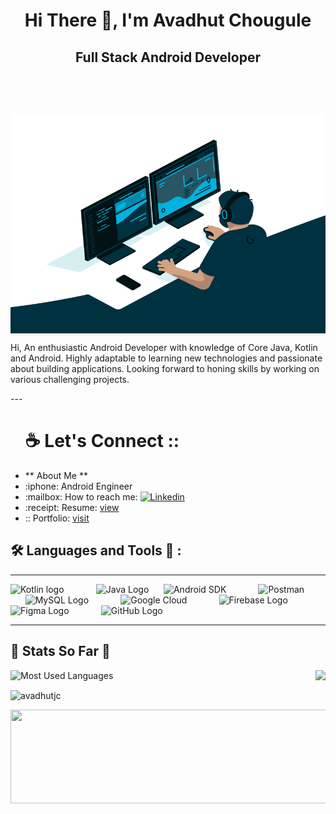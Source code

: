 <h1 <b align="center">Hi There 👋, I'm Avadhut Chougule </b> </h1>
<h2 <b align="center" > Full Stack Android Developer </b> </h2>

</a>

</a>

<p><a target="_blank" rel="noopener noreferrer" href="https://camo.githubusercontent.com/46b87402481e58a98efeca5ca5b0f447133867e09a99673d6217da634cf9bee5/68747470733a2f2f76697369746f722d62616467652e676c697463682e6d652f62616467653f706167655f69643d6c7563696665726e6970756e32322e6c7563696665726e6970756e3232"><img src="https://camo.githubusercontent.com/46b87402481e58a98efeca5ca5b0f447133867e09a99673d6217da634cf9bee5/68747470733a2f2f76697369746f722d62616467652e676c697463682e6d652f62616467653f706167655f69643d6c7563696665726e6970756e32322e6c7563696665726e6970756e3232" alt="" data-canonical-src="https://visitor-badge.glitch.me/badge?page_id=lucifernipun22.lucifernipun22" style="max-width: 100%;"></a></p>
<br>

 <p><a target="_blank" rel="noopener noreferrer" href="https://github.com/lucifernipun22/lucifernipun22/blob/main/code.gif?raw=true"><img align="center" alt="GIF" src="https://github.com/lucifernipun22/lucifernipun22/raw/main/code.gif?raw=true" width="1000" height="350" style="max-width: 100%;"></a>
</p>


<p>Hi, An enthusiastic Android Developer with knowledge of Core
Java, Kotlin and Android. Highly adaptable to learning new technologies and
passionate about building applications. Looking forward to honing skills by working on
various challenging projects.</p>
---
<ul>
 
<h1 align="left">☕ Let's Connect :: </h1>
<p align="center">
 
<li> ** About Me ** </li>
 
<li>:iphone: Android Engineer </li>
<li><g-emoji class="g-emoji" alias="mailbox" fallback-src="https://github.githubassets.com/images/icons/emoji/unicode/1f4eb.png">:mailbox:</g-emoji> How to reach me:
 <a href="https://www.linkedin.com/in/avadhutjc/" rel="nofollow"><img src="https://cdn.worldvectorlogo.com/logos/linkedin-icon-2.svg" alt="Linkedin" width="13" height="13"/></a></li>
 <li>:receipt: Resume: <a href="https://drive.google.com/file/d/1Tp_3iQjSuTglmQjjDKUpLNUjxsxHB0Az/view?usp=sharing">view</a></li>
  
  <li>:: Portfolio: <a href="https://avadhutjc.dorik.io/">visit</a></li>
 
<!--  
<li>:: Play Store: <a href="https://play.google.com/store/apps/details?id=com.ramotion.showroom"></a></li>
<img src="https://raw.githubusercontent.com/Ramotion/react-native-circle-menu/master/google_play@2x.png" width="60" height="13">
 view</> -->
 
</ul>

<h2 align="left">🛠 Languages and Tools 🧰 :</h2>

---

<img src="https://cdn.worldvectorlogo.com/logos/kotlin-1.svg" alt="Kotlin logo" width="43" height="43"/> &nbsp;&nbsp;&nbsp;&nbsp;&nbsp; &nbsp;&nbsp;&nbsp;&nbsp;&nbsp;
<img src="https://cdn4.iconfinder.com/data/icons/logos-and-brands/512/181_Java_logo_logos-512.png" alt="Java Logo" width="50" height="50"/>&nbsp;&nbsp;&nbsp;&nbsp;&nbsp; 
<img src="https://cdn1.iconfinder.com/data/icons/logotypes/32/android-512.png" alt="Android SDK" width="50" height="50"/> &nbsp;&nbsp;&nbsp;&nbsp;&nbsp; &nbsp;&nbsp;&nbsp;&nbsp;&nbsp;
<img src="https://cdn.worldvectorlogo.com/logos/postman.svg" alt="Postman" width="50" height="50"/> &nbsp;&nbsp;&nbsp;&nbsp;&nbsp;  &nbsp;&nbsp;&nbsp;&nbsp;&nbsp;
<img src="https://cdn.worldvectorlogo.com/logos/mysql-6.svg" alt="MySQL Logo" width="50" height="50"/> &nbsp;&nbsp;&nbsp;&nbsp;&nbsp; &nbsp;&nbsp;&nbsp;&nbsp;&nbsp;
<img src="https://www.vectorlogo.zone/logos/google_cloud/google_cloud-icon.svg" alt="Google Cloud" width="50" height="50"/> &nbsp;&nbsp;&nbsp;&nbsp;&nbsp; &nbsp;&nbsp;&nbsp;&nbsp;&nbsp;
<img src="https://cdn.worldvectorlogo.com/logos/firebase-1.svg" alt="Firebase Logo" width="50" height="50"/>  &nbsp;&nbsp;&nbsp;&nbsp;&nbsp; 
&nbsp;&nbsp;&nbsp;&nbsp;&nbsp;
<img src="https://cdn.worldvectorlogo.com/logos/figma-1.svg" alt="Figma Logo" width="50" height="50"/> &nbsp;&nbsp;&nbsp;&nbsp;&nbsp;
&nbsp;&nbsp;&nbsp;&nbsp;&nbsp;
<img src="https://cdn.worldvectorlogo.com/logos/git-icon.svg" alt="GitHub Logo" width="50" height="50"/> &nbsp;&nbsp;&nbsp;&nbsp;&nbsp;

---
<h2 align="left">👷 Stats So Far 👷 </h2>

<img src="https://github-readme-stats.vercel.app/api?username=avadhutjc&show_icons=true&theme=chartreuse-dark" align="right"/>

![Most Used Languages](https://github-readme-stats.vercel.app/api/top-langs/?username=avadhutjc&theme=chartreuse-dark)


<img src="https://github-readme-streak-stats.herokuapp.com/?user=avadhutjc&" alt="avadhutjc" align="center" width="1000"/>

<p align="center">
  <img  src="https://raw.githubusercontent.com/Trilokia/Trilokia/379277808c61ef204768a61bbc5d25bc7798ccf1/bottom_header.svg" width="1000"  height="150" />
  </p>
  
  
